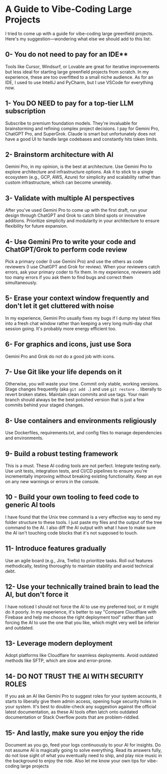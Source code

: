 # A Guide to Vibe-Coding Large Projects 

I tried to come up with a guide for vibe-coding large greenfield projects. Here's my suggestion—wondering what else we should add to this list:

## 0- You do not need to pay for an IDE**

Tools like Cursor, Windsurf, or Lovable are great for iterative improvements but less ideal for starting large greenfield projects from scratch. In my experience, these are too overfitted to a small niche audience. As for an IDE, I used to use IntelliJ and PyCharm, but I use VSCode for everything now.

## 1- You DO NEED to pay for a top-tier LLM subscription

Subscribe to premium foundation models. They're invaluable for brainstorming and refining complex project decisions. I pay for Gemini Pro, ChatGPT Pro, and SuperGrok. Claude is smart but unfortunately does not have a good UI to handle large codebases and constantly hits token limits.

## 2- Brainstorm architecture with AI

Gemini Pro, in my opinion, is the best at architecture. Use Gemini Pro to explore architecture and infrastructure options. Ask it to stick to a single ecosystem (e.g., GCP, AWS, Azure) for simplicity and scalability rather than custom infrastructure, which can become unwieldy.

## 3- Validate with multiple AI perspectives

After you've used Gemini Pro to come up with the first draft, run your design through ChatGPT and Grok to catch blind spots or innovative additions. Prioritize simplicity and modularity in your architecture to ensure flexibility for future expansion.

## 4- Use Gemini Pro to write your code and ChatGPT/Grok to perform code review

Pick a primary coder (I use Gemini Pro) and use the others as code reviewers (I use ChatGPT and Grok for review). When your reviewers catch errors, ask your primary coder to fix them. In my experience, reviewers add too many errors if you ask them to find bugs and correct them simultaneously.

## 5- Erase your context window frequently and don't let it get cluttered with noise

In my experience, Gemini Pro usually fixes my bugs if I dump my latest files into a fresh chat window rather than keeping a very long multi-day chat session going. It's probably more energy efficient too.

## 6- For graphics and icons, just use Sora

Gemini Pro and Grok do not do a good job with icons.

## 7- Use Git like your life depends on it

Otherwise, you will waste your time. Commit only stable, working versions. Stage changes frequently (aka `git add .`) and use `git restore .` liberally to revert broken states. Maintain clean commits and use tags. Your main branch should always be the best polished version that is just a few commits behind your staged changes.

## 8- Use containers and environments religiously

Use Dockerfiles, requirements.txt, and config files to manage dependencies and environments.

## 9- Build a robust testing framework

This is a must. These AI coding tools are not perfect. Integrate testing early. Use unit tests, integration tests, and CI/CD pipelines to ensure you're incrementally improving without breaking existing functionality. Keep an eye on any new warnings or errors in the console.

## 10 - Build your own tooling to feed code to generic AI tools

I have found that the Unix tree command is a very effective way to send my folder structure to these tools. I just paste my files and the output of the tree command to the AI. I also diff the AI output with what I have to make sure the AI isn't touching code blocks that it's not supposed to touch.

## 11- Introduce features gradually

Use an agile board (e.g., Jira, Trello) to prioritize tasks. Roll out features methodically, testing thoroughly to maintain stability and avoid technical debt.

## 12- Use your technically trained brain to lead the AI, but don't force it

I have noticed I should not force the AI to use my preferred tool, or it might do it poorly. In my experience, it's better to say "Compare Cloudflare with Firebase and help me choose the right deployment tool" rather than just forcing the AI to use the one that you like, which might very well be inferior and outdated.

## 13- Leverage modern deployment

Adopt platforms like Cloudflare for seamless deployments. Avoid outdated methods like SFTP, which are slow and error-prone.

## 14- DO NOT TRUST THE AI WITH SECURITY ROLES

If you ask an AI like Gemini Pro to suggest roles for your system accounts, it starts to liberally give them admin access, opening huge security holes in your system. It's best to double-check any suggestion against the official latest documentation, as these AI tools often latch onto outdated documentation or Stack Overflow posts that are problem-riddled.

## 15- And lastly, make sure you enjoy the ride

Document as you go, feed your logs continuously to your AI for insights. Do not assume AI is magically going to solve everything. Read its answers fully, do not lose sight of what you eventually need to ship, and play nice music in the background to enjoy the ride. Also let me know your own tips for vibe-coding large projects
